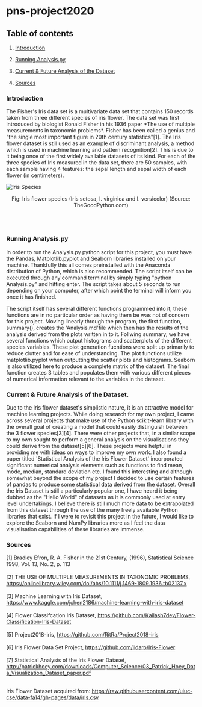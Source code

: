 # pns-project2020

## Table of contents
1. [Introduction](#introduction)

2. [Running Analysis.py](#analysis)

3. [Current & Future Analysis of the Dataset](#otheranalysis)

4. [Sources](#sources)
### Introduction <a name="introduction"></a>
<p>The Fisher's Iris data set is a multivariate data set that contains 150 records taken from three different species of iris flower. The data set was first introduced by biologist Ronald Fisher in his 1936 paper *The use of multiple measurements in taxonomic problems*. Fisher has been called a genius and "the single most important figure in 20th century statistics"[1]. The Iris flower dataset is still used as an example of discriminant analysis, a method which is used in machine learning and pattern recognition[2]. This is due to it being once of the first widely available datasets of its kind. For each of the three species of Iris measured in the data set, there are 50 samples, with each sample having 4 features: the sepal length and sepal width of each flower (in centimeters). </p>

<img src="https://thegoodpython.com/assets/images/iris-species.png" alt="Iris Species">

<p align="center">Fig: Iris flower species (Iris setosa, I. virginica and I. versicolor) (Source: TheGoodPython.com)</p>

<br>
<br>

### Running Analysis.py <a name="analysis"></a>
<p>In order to run the Analysis.py python script for this project, you must have the Pandas, Matplotlib.pyplot and Seaborn libraries installed on your machine. Thankfully this all comes preinstalled with the Anaconda distribution of Python, which is also recommended. The script itself can be executed through any command terminal by simply typing "python Analysis.py" and hitting enter. The script takes 
about 5 seconds to run depending on your computer, after which point the terminal will inform you once it has finished. </p>


<p>The script itself has several different functions programmed into it, these functions are in no particular order as having them be was not of concern for this project. Moving linearly through the program, the first function, summary(), creates the 'Analysis.md'file which then has the results of the analysis derived from the plots written in to it. Follwing summary, we have several functions which output histograms and scatterplots of the different species variables. These plot generation fucntions were split up primarily to reduce clutter and for ease of understanding. The plot functions utilize matplotlib.pyplot when outputting the scatter plots and histograms. Seaborn is also utilized here to produce a complete matrix of the dataset. The final function creates 3 tables and populates them with various different pieces of numerical information relevant to the variables in the dataset. </p>


### Current & Future Analysis of the Dataset. <a name="otheranalysis"></a>
<p> Due to the Iris flower dataset's simplistic nature, it is an attractive model for machine learning projects. While doing research for my own project, I came across several projects that make use of the Python scikit-learn library with the overall goal of creating a model that could easily distinguish between the 3 flower species[3][4]. There were other projects that, in a similar scope to my own sought to perform a general analysis on the visualisations they could derive from the dataset[5][6]. These projects were helpful in providing me with ideas on ways to improve my own work. I also found a paper titled 'Statistical Analysis of the Iris Flower Dataset' incorporated significant numerical analysis elements such as functions to find mean, mode, median, standard deviation etc. I found this interesting and although somewhat beyond the scope of my project I decided to use certain features of pandas to produce some statistical data derived from the dataset. Overall the Iris Dataset is still a particularly popular one, I have heard it being dubbed as the "Hello World" of datasets as it is commonly used at entry level undertakings. I believe there is still much more data to be extrapolated from this dataset through the use of the many freely available Python libraries that exist. If I were to revisit this project in the future, I would like to explore the Seaborn and NumPy libraries more as I feel the data visualisation capabilities of these libraries are immense.</p>



### Sources <a name="sources"></a>

[1] Bradley Efron, R. A. Fisher in the 21st Century, (1996), Statistical Science
1998, Vol. 13, No. 2, p. 113
<br><br>
[2] THE USE OF MULTIPLE MEASUREMENTS IN TAXONOMIC PROBLEMS, https://onlinelibrary.wiley.com/doi/abs/10.1111/j.1469-1809.1936.tb02137.x
<br><br>
[3] Machine Learning with Iris Dataset, https://www.kaggle.com/jchen2186/machine-learning-with-iris-dataset
<br><br>
[4] Flower Classifcation Iris Dataset, https://github.com/Kailash7dev/Flower-Classification-Iris-Dataset
<br><br>
[5] Project2018-iris, https://github.com/RitRa/Project2018-iris
<br><br>
[6] Iris Flower Data Set Project, https://github.com/ildaro/Iris-Flower
<br><br>
[7] Statistical Analysis of the Iris Flower Dataset, http://patrickhoey.com/downloads/Computer_Science/03_Patrick_Hoey_Data_Visualization_Dataset_paper.pdf
<br><br>

Iris Flower Dataset acquired from: https://raw.githubusercontent.com/uiuc-cse/data-fa14/gh-pages/data/iris.csv


